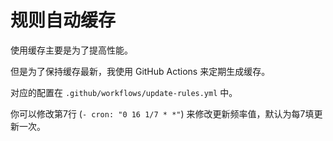 # 规则自动缓存
使用缓存主要是为了提高性能。  

但是为了保持缓存最新，我使用 GitHub Actions 来定期生成缓存。  

对应的配置在 `.github/workflows/update-rules.yml` 中。  

你可以修改第7行 (`- cron: "0 16 1/7 * *"`) 来修改更新频率值，默认为每7填更新一次。  

